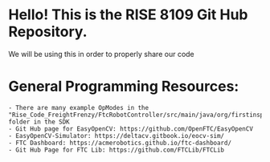 # Hello! This is the RISE 8109 Git Hub Repository.

We will be using this in order to properly share our code


# General Programming Resources:
    - There are many example OpModes in the "Rise_Code_FreightFrenzy/FtcRobotController/src/main/java/org/firstinspires/ftc/robotcontroller/external/samples" folder in the SDK
    - Git Hub page for EasyOpenCV: https://github.com/OpenFTC/EasyOpenCV
    - EasyOpenCV-Simulator: https://deltacv.gitbook.io/eocv-sim/
    - FTC Dashboard: https://acmerobotics.github.io/ftc-dashboard/
    - Git Hub Page for FTC Lib: https://github.com/FTCLib/FTCLib
